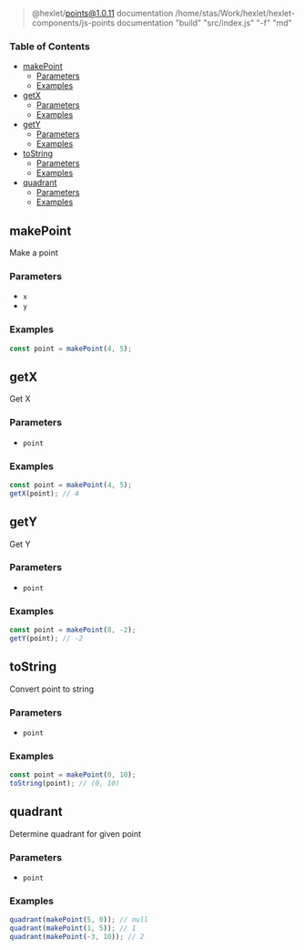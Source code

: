 
> @hexlet/points@1.0.11 documentation /home/stas/Work/hexlet/hexlet-components/js-points
> documentation "build" "src/index.js" "-f" "md"

<!-- Generated by documentation.js. Update this documentation by updating the source code. -->

### Table of Contents

-   [makePoint][1]
    -   [Parameters][2]
    -   [Examples][3]
-   [getX][4]
    -   [Parameters][5]
    -   [Examples][6]
-   [getY][7]
    -   [Parameters][8]
    -   [Examples][9]
-   [toString][10]
    -   [Parameters][11]
    -   [Examples][12]
-   [quadrant][13]
    -   [Parameters][14]
    -   [Examples][15]

## makePoint

Make a point

### Parameters

-   `x`  
-   `y`  

### Examples

```javascript
const point = makePoint(4, 5);
```

## getX

Get X

### Parameters

-   `point`  

### Examples

```javascript
const point = makePoint(4, 5);
getX(point); // 4
```

## getY

Get Y

### Parameters

-   `point`  

### Examples

```javascript
const point = makePoint(8, -2);
getY(point); // -2
```

## toString

Convert point to string

### Parameters

-   `point`  

### Examples

```javascript
const point = makePoint(0, 10);
toString(point); // (0, 10)
```

## quadrant

Determine quadrant for given point

### Parameters

-   `point`  

### Examples

```javascript
quadrant(makePoint(5, 0)); // null
quadrant(makePoint(1, 5)); // 1
quadrant(makePoint(-3, 10)); // 2
```

[1]: #makepoint

[2]: #parameters

[3]: #examples

[4]: #getx

[5]: #parameters-1

[6]: #examples-1

[7]: #gety

[8]: #parameters-2

[9]: #examples-2

[10]: #tostring

[11]: #parameters-3

[12]: #examples-3

[13]: #quadrant

[14]: #parameters-4

[15]: #examples-4
